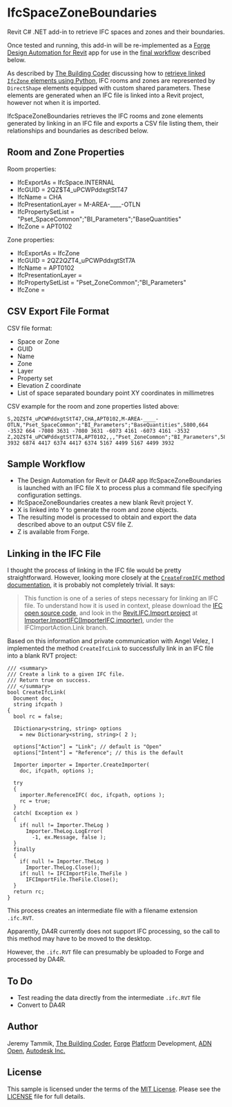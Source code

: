 # IfcSpaceZoneBoundaries

Revit C# .NET add-in to retrieve IFC spaces and zones and their boundaries.

Once tested and running, this add-in will be re-implemented as
a [Forge Design Automation for Revit](https://thebuildingcoder.typepad.com/blog/2018/11/forge-design-automation-for-revit-at-au-and-in-public.html) app
for use in the [final workflow](#workflow) described below.

As described
by [The Building Coder](https://thebuildingcoder.typepad.com) discussing
how to [retrieve linked `IfcZone` elements using Python](https://thebuildingcoder.typepad.com/blog/2019/01/retrieving-linked-ifczone-elements-using-python.html),
IFC rooms and zones are represented by `DirectShape` elements equipped with custom shared parameters.
These elements are generated when an IFC file is linked into a Revit project, however not when it is imported.

IfcSpaceZoneBoundaries retrieves the IFC rooms and zone elements generated by linking in an IFC file and exports a CSV file listing them, their relationships and boundaries as described below.

## Room and Zone Properties

Room properties:

- IfcExportAs = IfcSpace.INTERNAL
- IfcGUID = 2QZ$T4_uPCWPddxgtStT47
- IfcName = CHA
- IfcPresentationLayer = M-AREA-____-OTLN
- IfcPropertySetList = "Pset_SpaceCommon";"BI_Parameters";"BaseQuantities"
- IfcZone = APT0102

Zone properties:

- IfcExportAs = IfcZone
- IfcGUID = 2QZ$2QZ$T4_uPCWPddxgtStT7A
- IfcName = APT0102
- IfcPresentationLayer = 
- IfcPropertySetList = "Pset_ZoneCommon";"BI_Parameters"
- IfcZone = 

## CSV Export File Format

CSV file format:

- Space or Zone
- GUID
- Name
- Zone
- Layer
- Property set
- Elevation Z coordinate
- List of space separated boundary point XY coordinates in millimetres

CSV example for the room and zone properties listed above:

    S,2QZ$T4_uPCWPddxgtStT47,CHA,APT0102,M-AREA-____-OTLN,"Pset_SpaceCommon";"BI_Parameters";"BaseQuantities",5800,664 -3532 664 -7080 3631 -7080 3631 -6073 4161 -6073 4161 -3532
    Z,2QZ$T4_uPCWPddxgtStT7A,APT0102,,,"Pset_ZoneCommon";"BI_Parameters",5800,6874 3932 6874 4417 6374 4417 6374 5167 4499 5167 4499 3932

## <a name="workflow"></a>Sample Workflow

- The Design Automation for Revit or *DA4R* app IfcSpaceZoneBoundaries is launched with an IFC file X to process plus a command file specifying configuration settings.
- IfcSpaceZoneBoundaries creates a new blank Revit project Y.
- X is linked into Y to generate the room and zone objects.
- The resulting model is processed to obtain and export the data described above to an output CSV file Z.
- Z is available from Forge.

## Linking in the IFC File

I thought the process of linking in the IFC file would be pretty straightforward. However, looking more closely at
the [`CreateFromIFC` method documentation](https://apidocs.co/apps/revit/2019/5b944368-4ce5-d523-5fd5-29d0363861ae.htm),
it is probably not completely trivial. It says:

> This function is one of a series of steps necessary for linking an IFC file.
To understand how it is used in context, please download the [IFC open source code](https://github.com/Autodesk/revit-ifc),
and look in the [Revit.IFC.Import project](https://github.com/Autodesk/revit-ifc/tree/master/Source/Revit.IFC.Import)
at [Importer.ImportIFC(ImporterIFC importer)](https://github.com/Autodesk/revit-ifc/blob/master/Source/Revit.IFC.Import/Importer.cs),
under the IFCImportAction.Link branch.

Based on this information and private communication with Angel Velez, I implemented the method `CreateIfcLink` to successfully link in an IFC file into a blank RVT project:

    /// <summary>
    /// Create a link to a given IFC file.
    /// Return true on success.
    /// </summary>
    bool CreateIfcLink( 
      Document doc, 
      string ifcpath )
    {
      bool rc = false;

      IDictionary<string, string> options
        = new Dictionary<string, string>( 2 );

      options["Action"] = "Link"; // default is "Open"
      options["Intent"] = "Reference"; // this is the default

      Importer importer = Importer.CreateImporter( 
        doc, ifcpath, options );

      try
      {
        importer.ReferenceIFC( doc, ifcpath, options );
        rc = true;
      }
      catch( Exception ex )
      {
        if( null != Importer.TheLog )
          Importer.TheLog.LogError( 
            -1, ex.Message, false );
      }
      finally
      {
        if( null != Importer.TheLog )
          Importer.TheLog.Close();
        if( null != IFCImportFile.TheFile )
          IFCImportFile.TheFile.Close();
      }
      return rc;
    }

This process creates an intermediate file with a filename extension `.ifc.RVT`.

Apparently, DA4R currently does not support IFC processing, so the call to this method may have to be moved to the desktop.

However, the `.ifc.RVT` file can presumably be uploaded to Forge and processed by DA4R.


## <a name="todo"></a>To Do

- Test reading the data directly from the intermediate `.ifc.RVT` file
- Convert to DA4R


## Author

Jeremy Tammik,
[The Building Coder](http://thebuildingcoder.typepad.com),
[Forge](http://forge.autodesk.com) [Platform](https://developer.autodesk.com) Development,
[ADN](http://www.autodesk.com/adn)
[Open](http://www.autodesk.com/adnopen),
[Autodesk Inc.](http://www.autodesk.com)


## License

This sample is licensed under the terms of the [MIT License](http://opensource.org/licenses/MIT).
Please see the [LICENSE](LICENSE) file for full details.
